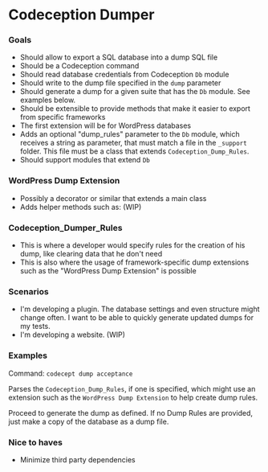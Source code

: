 # Codeception Dumper

### Goals
- Should allow to export a SQL database into a dump SQL file
- Should be a Codeception command
- Should read database credentials from Codeception `Db` module
- Should write to the dump file specified in the `dump` parameter
- Should generate a dump for a given suite that has the `Db` module. See examples below.
- Should be extensible to provide methods that make it easier to export from specific frameworks
- The first extension will be for WordPress databases
- Adds an optional "dump_rules" parameter to the `Db` module, which receives a string as parameter, that must match a file in the `_support` folder. This file must be a class that extends `Codeception_Dump_Rules`.
- Should support modules that extend `Db`

### WordPress Dump Extension
- Possibly a decorator or similar that extends a main class
- Adds helper methods such as: (WIP)

### Codeception_Dumper_Rules
- This is where a developer would specify rules for the creation of his dump, like clearing data that he don't need
- This is also where the usage of framework-specific dump extensions such as the "WordPress Dump Extension" is possible

### Scenarios
- I'm developing a plugin. The database settings and even structure might change often. I want to be able to quickly generate updated dumps for my tests.
- I'm developing a website. (WIP)

### Examples
Command: `codecept dump acceptance`

Parses the `Codeception_Dump_Rules`, if one is specified, which might use an extension such as the `WordPress Dump Extension` to help create dump rules.

Proceed to generate the dump as defined. If no Dump Rules are provided, just make a copy of the database as a dump file.

### Nice to haves
- Minimize third party dependencies
